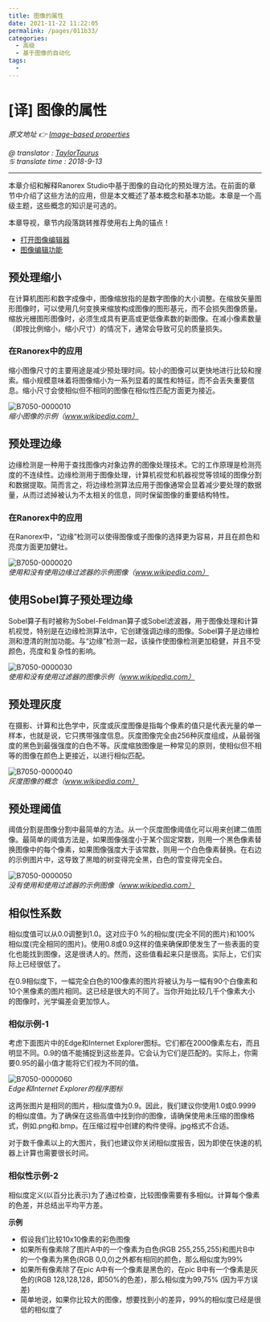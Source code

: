 ```yaml
---
title: 图像的属性
date: 2021-11-22 11:22:05
permalink: /pages/011b33/
categories:
  - 高级
  - 基于图像的自动化
tags:
  - 
---
```

# [译] 图像的属性

*原文地址 👉 [Image-based properties][0]*

*@ translator : [TaylorTaurus](https://github.com/taylortaurus)*    
*♋ translate time : 2018-9-13*    

---

本章介绍和解释R​​anorex Studio中基于图像的自动化的预处理方法。在前面的章节中介绍了这些方法的应用，但是本文概述了基本概念和基本功能。本章是一个高级主题，这些概念的知识是可选的。

本章导视，章节内段落跳转推荐使用右上角的锚点！

- [打开图像编辑器](##打开图像编辑器)
- [图像编辑功能](##图像编辑功能)

## 预处理缩小

在计算机图形和数字成像中，图像缩放指的是数字图像的大小调整。在缩放矢量图形图像时，可以使用几何变换来缩放构成图像的图形基元，而不会损失图像质量。缩放光栅图形图像时，必须生成具有更高或更低像素数的新图像。在减小像素数量（即按比例缩小，缩小尺寸）的情况下，通常会导致可见的质量损失。

### 在Ranorex中的应用  

缩小图像尺寸的主要用途是减少预处理时间。较小的图像可以更快地进行比较和搜索。缩小规模意味着将图像缩小为一系列显着的属性和特征，而不会丢失重要信息。缩小尺寸会使相似但不相同的图像在相似性匹配方面更为接近。

![B7050-0000010](https://gitee.com/taylortaurus/RX_UserGuide_GitBook_Picbed/raw/master/Image-basedAutomation/B7050-0000010.png)  
*缩小图像的示例（www.wikipedia.com）*  

## 预处理边缘  

边缘检测是一种用于查找图像内对象边界的图像处理技术。它的工作原理是检测亮度的不连续性。边缘检测用于图像处理，计算机视觉和机器视觉等领域的图像分割和数据提取。简而言之，将边缘检测算法应用于图像通常会显着减少要处理的数据量，从而过滤掉被认为不太相关的信息，同时保留图像的重要结构特性。

### 在Ranorex中的应用  

在Ranorex中，“边缘”检测可以使得图像或子图像的选择更为容易，并且在颜色和亮度方面更加健壮。

![B7050-0000020](https://gitee.com/taylortaurus/RX_UserGuide_GitBook_Picbed/raw/master/Image-basedAutomation/B7050-0000020.png)  
*使用和没有使用边缘过滤器的示例图像（www.wikipedia.com）*  

## 使用Sobel算子预处理边缘  

Sobel算子有时被称为Sobel-Feldman算子或Sobel滤波器，用于图像处理和计算机视觉，特别是在边缘检测算法中，它创建强调边缘的图像。Sobel算子是边缘检测和澄清的附加功能。与“边缘”检测一起，该操作使图像检测更加稳健，并且不受颜色，亮度和复杂性的影响。 

![B7050-0000030](https://gitee.com/taylortaurus/RX_UserGuide_GitBook_Picbed/raw/master/Image-basedAutomation/B7050-0000030.png)  
*使用和没有使用过滤器的图像示例（www.wikipedia.com）*  

## 预处理灰度  

在摄影、计算和比色学中，灰度或灰度图像是指每个像素的值只是代表光量的单一样本，也就是说，它只携带强度信息。灰度图像完全由256种灰度组成，从最弱强度的黑色到最强强度的白色不等。灰度缩放图像是一种常见的原则，使相似但不相等的图像在颜色上更接近，以进行相似匹配。  

![B7050-0000040](https://gitee.com/taylortaurus/RX_UserGuide_GitBook_Picbed/raw/master/Image-basedAutomation/B7050-0000040.png)  
*灰度图像的概念（www.wikipedia.com）*  

## 预处理阈值

阈值分割是图像分割中最简单的方法。从一个灰度图像阈值化可以用来创建二值图像。最简单的阈值方法是，如果图像强度小于某个固定常数，则用一个黑色像素替换图像中的每个像素，如果图像强度大于该常数，则用一个白色像素替换。在右边的示例图片中，这导致了黑暗的树变得完全黑，白色的雪变得完全白。  

![B7050-0000050](https://gitee.com/taylortaurus/RX_UserGuide_GitBook_Picbed/raw/master/Image-basedAutomation/B7050-0000050.png)  
*没有使用和使用过滤器的示例图像（www.wikipedia.com）*  

## 相似性系数

相似度值可以从0.0调整到1.0。这对应于0 %的相似度(完全不同的图片)和100%相似度(完全相同的图片)。使用0.8或0.9这样的值来确保即使发生了一些表面的变化也能找到图像，这是很诱人的。然而，这些值看起来只是很高。实际上，它们实际上已经很低了。

在0.9相似度下，一幅完全白色的100像素的图片将被认为与一幅有90个白像素和10个黑像素的图片相同。这已经是很大的不同了。当你开始比较几千个像素大小的图像时，光学偏差会更加惊人。

### 相似示例-1

考虑下面图片中的Edge和Internet Explorer图标。它们都在2000像素左右，而且明显不同。0.9的值不能捕捉到这些差异。它会认为它们是匹配的。实际上，你需要0.95的最小值才能将它们视为不同的值。

![B7050-0000060](https://gitee.com/taylortaurus/RX_UserGuide_GitBook_Picbed/raw/master/Image-basedAutomation/B7050-0000060.png)  
*Edge和Internet Explorer的程序图标*  

这两张图片是相同的图片，相似度值为0.9。因此，我们建议你使用1.0或0.9999的相似度值。为了确保在这些高值中找到你的图像，请确保使用未压缩的图像格式，例如.png和.bmp。在压缩过程中创建的构件使得。jpg格式不合适。

对于数千像素以上的大图片，我们也建议你关闭相似度报告，因为即使在快速的机器上计算也需要很长时间。  

### 相似性示例-2

相似度定义(以百分比表示)为了通过检查，比较图像需要有多相似。计算每个像素的色差，并总结出平均平方差。  

**示例**

- 假设我们比较10x10像素的彩色图像
- 如果所有像素除了图片A中的一个像素为白色(RGB 255,255,255)和图片B中的一个像素为黑色(RGB 0,0,0)之外都有相同的颜色，那么相似度为99%
- 如果所有像素除了在pic A中有一个像素是黑色的，在pic B中有一个像素是灰色的(RGB 128,128,128，即50%的色差)，那么相似度为99,75%
(因为平方误差)
- 简单地说，如果你比较大的图像，想要找到小的差异，99%的相似度已经是很低的相似度了



[0]: https://www.ranorex.com/help/latest/ranorex-studio-advanced/image-based-automation/image-based-properties/
